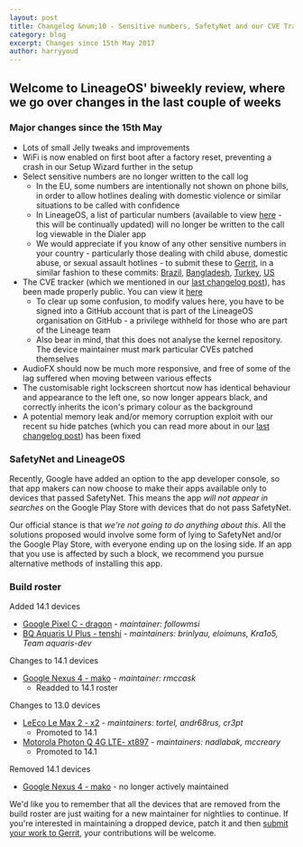 ```yaml
---
layout: post
title: Changelog &num;10 - Sensitive numbers, SafetyNet and our CVE Tracker
category: blog
excerpt: Changes since 15th May 2017
author: harryyoud
---
```


## Welcome to LineageOS' biweekly review, where we go over changes in the last couple of weeks

### Major changes since the 15th May

* Lots of small Jelly tweaks and improvements
* WiFi is now enabled on first boot after a factory reset, preventing a crash in our Setup Wizard further in the setup
* Select sensitive numbers are no longer written to the call log
  * In the EU, some numbers are intentionally not shown on phone bills, in order to allow hotlines dealing with domestic violence or similar situations to be called with confidence
  * In LineageOS, a list of particular numbers (available to view [here](https://github.com/LineageOS/android_vendor_cm/blob/cm-14.1/prebuilt/common/etc/sensitive_pn.xml) - this will be continually updated) will no longer be written to the call log viewable in the Dialer app
  * We would appreciate if you know of any other sensitive numbers in your country - particularly those dealing with child abuse, domestic abuse, or sexual assault hotlines - to submit these to [Gerrit](https://review.lineageos.org), in a similar fashion to these commits: [Brazil](https://review.lineageos.org/174954), [Bangladesh](https://review.lineageos.org/175114), [Turkey](https://review.lineageos.org/175119), [US](https://review.lineageos.org/175115)
* The CVE tracker (which we mentioned in our [last changelog post](https://lineageos.org/Changelog-9/)), has been made properly public. You can view it [here](https://cve.lineageos.org)
  * To clear up some confusion, to modify values here, you have to be signed into a GitHub account that is part of the LineageOS organisation on GitHub - a privilege withheld for those who are part of the Lineage team
  * Also bear in mind, that this does not analyse the kernel repository. The device maintainer must mark particular CVEs patched themselves
* AudioFX should now be much more responsive, and free of some of the lag suffered when moving between various effects
* The customisable right lockscreen shortcut now has identical behaviour and appearance to the left one, so now longer appears black, and correctly inherits the icon's primary colour as the background
* A potential memory leak and/or memory corruption exploit with our recent su hide patches (which you can read more about in our [last changelog post](https://lineageos.org/Changelog-9/)) has been fixed

### SafetyNet and LineageOS

Recently, Google have added an option to the app developer console, so that app makers can now choose to make their apps available only to devices that passed SafetyNet. This means the app *will not appear in searches* on the Google Play Store with devices that do not pass SafetyNet.

Our official stance is that *we're not going to do anything about this*. All the solutions proposed would involve some form of lying to SafetyNet and/or the Google Play Store, with everyone ending up on the losing side. If an app that you use is affected by such a block, we recommend you pursue alternative methods of installing this app.


### Build roster

Added 14.1 devices

* [Google Pixel C - dragon](https://wiki.lineageos.org/devices/dragon) - _maintainer: followmsi_
* [BQ Aquaris U Plus - tenshi](https://wiki.lineageos.org/devices/tenshi) - _maintainers: brinlyau, eloimuns, Kra1o5, Team aquaris-dev_

Changes to 14.1 devices

* [Google Nexus 4 - mako](https://wiki.lineageos.org/devices/mako) - _maintainer: rmccask_
  * Readded to 14.1 roster

Changes to 13.0 devices

* [LeEco Le Max 2 - x2](https://wiki.lineageos.org/devices/x2) - _maintainers: tortel, andr68rus, cr3pt_
  * Promoted to 14.1
* [Motorola Photon Q 4G LTE- xt897](https://wiki.lineageos.org/devices/xt897) - _maintainers: nadlabak, mccreary_
  * Promoted to 14.1

Removed 14.1 devices

* [Google Nexus 4 - mako](https://wiki.lineageos.org/devices/mako) - no longer actively maintained

We'd like you to remember that all the devices that are removed from the build roster are just waiting for a new maintainer for nightlies to continue. If you're interested in maintaining a dropped device, patch it and then [submit your work to Gerrit](https://wiki.lineageos.org/submitting-patch-howto.html), your contributions will be welcome.
